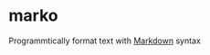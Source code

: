 # marko

Programmtically format text with [Markdown](https://en.wikipedia.org/wiki/Markdown) syntax
